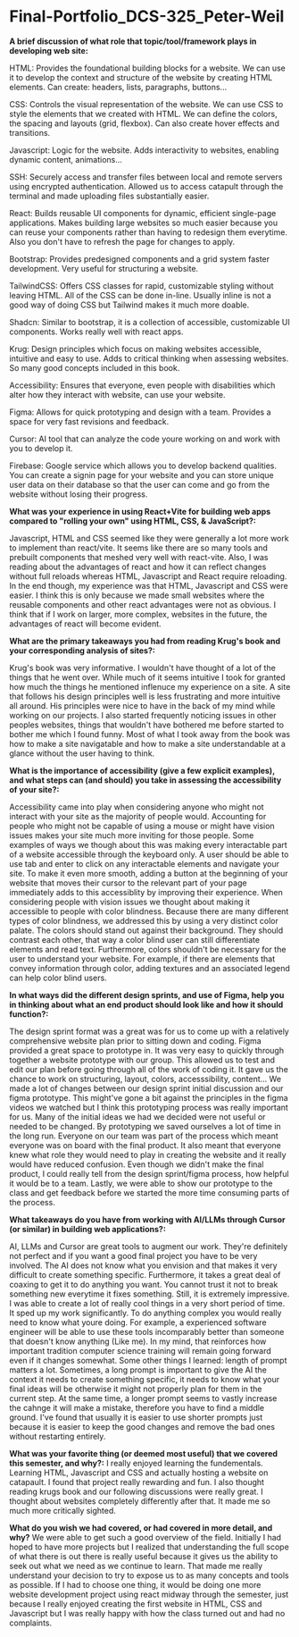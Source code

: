 # Final-Portfolio_DCS-325_Peter-Weil

**A brief discussion of what role that topic/tool/framework plays in developing web site:**

  HTML:
    Provides the foundational building blocks for a website. We can use it to develop the context and structure of the website by creating HTML elements. Can create: headers, lists, paragraphs, buttons... 

  CSS:
    Controls the visual representation of the website. We can use CSS to style the elements that we created with HTML. We can define the colors, the spacing and layouts (grid, flexbox). Can also create hover effects and transitions.

  Javascript:
    Logic for the website. Adds interactivity to websites, enabling dynamic content, animations...
  
  SSH:
    Securely access and transfer files between local and remote servers using encrypted authentication. Allowed us to access catapult through the terminal and made uploading files substantially easier. 

  React: 
    Builds reusable UI components for dynamic, efficient single-page applications. Makes building large websites so much easier because you can reuse your components rather than having to redesign them everytime. Also you don't have to refresh the page for changes to apply.

  Bootstrap: 
    Provides predesigned components and a grid system faster development. Very useful for structuring a website.

  TailwindCSS: 
    Offers CSS classes for rapid, customizable styling without leaving HTML. All of the CSS can be done in-line. Usually inline is not a good way of doing CSS but Tailwind makes it much more doable.

  Shadcn:
    Similar to bootstrap, it is a collection of accessible, customizable UI components. Works really well with react apps.

  Krug:
    Design principles which focus on making websites accessible, intuitive and easy to use. Adds to critical thinking when assessing websites. So many good concepts included in this book.

  Accessibility:
    Ensures that everyone, even people with disabilities which alter how they interact with website, can use your website.

  Figma:
    Allows for quick prototyping and design with a team. Provides a space for very fast revisions and feedback. 

  Cursor:
    AI tool that can analyze the code youre working on and work with you to develop it. 

  Firebase:
    Google service which allows you to develop backend qualities. You can create a signin page for your website and you can store unique user data on their database so that the user can come and go from the website without losing their progress.

**What was your experience in using React+Vite for building web apps compared to "rolling your own" using HTML, CSS, & JavaScript?:**

  Javascript, HTML and CSS seemed like they were generally a lot more work to implement than react/vite. It seems like there are so many tools and prebuilt components that meshed very well with react-vite. Also, I was reading about the advantages of react and how it can reflect changes without full reloads whereas HTML, Javascript and React require reloading. In the end though, my experience was that HTML, Javascript and CSS were easier. I think this is only because we made small websites where the reusable components and other react advantages were not as obvious. I think that if I work on larger, more complex, websites in the future, the advantages of react will become evident. 

**What are the primary takeaways you had from reading Krug's book and your corresponding analysis of sites?:**

  Krug's book was very informative. I wouldn't have thought of a lot of the things that he went over. While much of it seems intuitive I took for granted how much the things he mentioned inflenuce my experience on a site. A site that follows his design principles well is less frustrating and more intuitive all around. His principles were nice to have in the back of my mind while working on our projects. I also started frequently noticing issues in other peoples websites, things that wouldn't have bothered me before started to bother me which I found funny. Most of what I took away from the book was how to make a site navigatable and how to make a site understandable at a glance without the user having to think.

**What is the importance of accessibility (give a few explicit examples), and what steps can (and should) you take in assessing the accessibility of your site?:**

  Accessibility came into play when considering anyone who might not interact with your site as the majority of people would. Accounting for people who might not be capable of using a mouse or might have vision issues makes your site much more inviting for those people. Some examples of ways we though about this was making every interactable part of a website accessible through the keyboard only. A user should be able to use tab and enter to click on any interactable elements and navigate your site. To make it even more smooth, adding a button at the beginning of your website that moves their cursor to the relevant part of your page immediately adds to this accessiblity by improving their experience. When considering people with vision issues we thought about making it accessible to people with color blindness. Because there are many different types of color blindness, we addressed this by using a very distinct color palate. The colors should stand out against their background. They should contrast each other, that way a color blind user can still differentiate elements and read text. Furthermore, colors shouldn't be necessary for the user to understand your website. For example, if there are elements that convey information through color, adding textures and an associated legend can help color blind users. 

**In what ways did the different design sprints, and use of Figma, help you in thinking about what an end product should look like and how it should function?:**

  The design sprint format was a great was for us to come up with a relatively comprehensive website plan prior to sitting down and coding. Figma provided a great space to prototype in. It was very easy to quickly through together a website prototype with our group. This allowed us to test and edit our plan before going through all of the work of coding it. It gave us the chance to work on structuring, layout, colors, accesssibility, content... We made a lot of changes between our design sprint initial discussion and our figma prototype. This might've gone a bit against the principles in the figma videos we watched but I think this prototyping process was really important for us. Many of the initial ideas we had we decided were not useful or needed to be changed. By prototyping we saved ourselves a lot of time in the long run. Everyone on our team was part of the process which meant everyone was on board with the final product. It also meant that everyone knew what role they would need to play in creating the website and it really would have reduced confusion. Even though we didn't make the final product, I could really tell from the design sprint/figma process, how helpful it would be to a team. Lastly, we were able to show our prototype to the class and get feedback before we started the more time consuming parts of the process.

**What takeaways do you have from working with AI/LLMs through Cursor (or similar) in building web applications?:**

  AI, LLMs and Cursor are great tools to augment our work. They're definitely not perfect and if you want a good final project you have to be very involved. The AI does not know what you envision and that makes it very difficult to create something specific. Furthermore, it takes a great deal of coaxing to get it to do anything you want. You cannot trust it not to break something new everytime it fixes something. Still, it is extremely impressive. I was able to create a lot of really cool things in a very short period of time. It sped up my work significantly. To do anything complex you would really need to know what youre doing. For example, a experienced software engineer will be able to use these tools incomparably better than someone that doesn't know anything (Like me). In my mind, that reinforces how important tradition computer science training will remain going forward even if it changes somewhat. Some other things I learned: length of prompt matters a lot. Sometimes, a long prompt is important to give the AI the context it needs to create something specific, it needs to know what your final ideas will be otherwise it might not properly plan for them in the current step. At the same time, a longer prompt seems to vastly increase the cahnge it will make a mistake, therefore you have to find a middle ground. I've found that usually it is easier to use shorter prompts just because it is easier to keep the good changes and remove the bad ones without restarting entirely. 

  
**What was your favorite thing (or deemed most useful) that we covered this semester, and why?:**
  I really enjoyed learning the fundementals. Learning HTML, Javascript and CSS and actually hosting a website on catapault. I found that project really rewarding and fun. I also thought reading krugs book and our following discussions were really great. I thought about websites completely differently after that. It made me so much more critically sighted.

**What do you wish we had covered, or had covered in more detail, and why?**
  We were able to get such a good overview of the field. Initially I had hoped to have more projects but I realized that understanding the full scope of what there is out there is really useful because it gives us the ability to seek out what we need as we continue to learn. That made me really understand your decision to try to expose us to as many concepts and tools as possible. If I had to choose one thing, it would be doing one more website development project using react midway through the semester, just because I really enjoyed creating the first website in HTML, CSS and Javascript but I was really happy with how the class turned out and had no complaints. 
